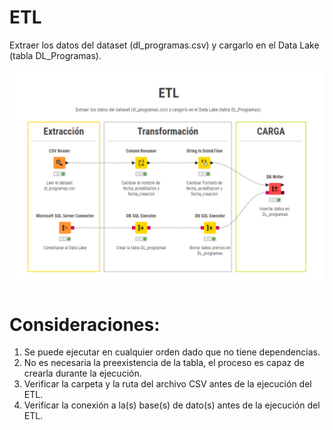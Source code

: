 # ETL

Extraer los datos del dataset (dl_programas.csv) y cargarlo en el Data Lake (tabla DL_Programas).

![Screenshot of a comment on a GitHub issue showing an image, added in the Markdown, of an Octocat smiling and raising a tentacle.](etl_dl_programas.png)

# Consideraciones:

1. Se puede ejecutar en cualquier orden dado que no tiene dependencias.
2. No es necesaria la preexistencia de la tabla, el proceso es capaz de crearla durante la ejecución.
3. Verificar la carpeta y la ruta del archivo CSV antes de la ejecución del ETL.
4. Verificar la conexión a la(s) base(s) de dato(s) antes de la ejecución del ETL.
